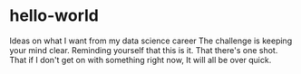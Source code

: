 # hello-world
Ideas on what I want from my data science career
The challenge is keeping your mind clear.
Reminding yourself that this is it.  That there's one shot.
That if I don't get on with something right now,
It will all be over quick.
